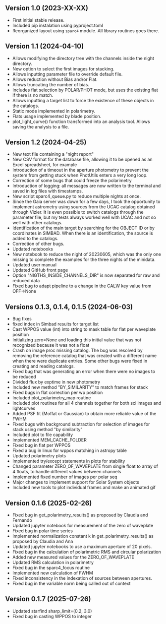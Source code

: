 Version 1.0 (2023-XX-XX)
------------------------

- First initial stable release.
- Included pip instalation using pyproject.toml
- Reorganized layout using `sparc4` module. All library routines goes there.

Version 1.1 (2024-04-10)
------------------------

- Allows modifying the directory tree with the channels inside the night directory.
- New option to select the first images for stacking.
- Allows inputting parameter file to override default file.
- Allows reduction without Bias and/or Flat.
- Allows truncating the number of bias.
- Includes flat selection by POLAR/PHOT mode, but uses the existing flat if there is no match.
- Allows inputting a target list to force the existence of these objects in the catalogs.
- Static mode implemented in polarimetry.
- Flats usage implemented by blade position.
- plot_light_curve() function transformed into an analysis tool. Allows saving the analysis to a file.

Version 1.2 (2024-04-25)
------------------------

- New text file containing a "night report"
- New CSV format for the database file, allowing it to be opened as an Excel spreadsheet, for example
- Introduction of a timeout in the aperture photometry to prevent the system from getting stuck when PhotUtils enters a very long loop.
- Correction of some bugs that could freeze the polarimetry
- Introduction of logging: all messages are now written to the terminal and saved in log files with timestamps.
- New script sparc4_queue.py to reduce multiple nights at once.
- Since the Gaia server was down for a few days, I took the opportunity to implement astrometry using sources from the UCAC catalog obtained through Vizier. It is even possible to switch catalogs through the parameter file, but my tests always worked well with UCAC and not so well with other catalogs.
- Identification of the main target by searching for the OBJECT ID or by coordinates in SIMBAD. When there is an identification, the source is added to the catalogs.
- Correction of other bugs.
- Updated notebooks
- New notebook to reduce the night of 20230605, which was the only one missing to complete the examples for the three nights of the minidata.
- Updated user manual
- Updated GitHub front page
- Option "NIGTHS_INSIDE_CHANNELS_DIR" is now separated for raw and reduced data
- Fixed bug to adapt pipeline to a change in the CALW key value from OFF->None


Versions 0.1.3, 0.1.4, 0.1.5 (2024-06-03)
------------------------
- Bug fixes
- fixed index in Simbad results for target list
- Cast WPPOS value (int) into string to mask table for flat per waveplate position
- Initializing zero=None and loading this initial value that was not recognized because it was not a float
- Crash on image proc missing catalog. The bug was resolved by removing the reference catalog that was created with a different name when there were duplicate entries. Some other bugs were fixed in creating and reading catalogs.
- Fixed bug that was generating an error when there were no images to be reduced
- Divided flux by exptime in new photometry
- Included new method "BY_SIMILARITY" to match frames for stack 
- Fixed bugs in flat correction per wp position
- Included plot_polarimetry_map routine 
- Included plot routines for all 4 channels together for both sci images and lightcurves
- Added PSF fit (Moffat or Gaussian) to obtain more reliable value of the FWHM
- Fixed bugs with background subtraction for selection of images for stack using method "by similarity" 
- Included plot to file capability
- Implemented MEM_CACHE_FOLDER
- Fixed bug in flat per WPPOS
- Fixed a bug in linux for wppos matching in astropy table
- Updated polarimetry plots
- Implemented try/except statements in plots for stability
- Changed parameter ZERO_OF_WAVEPLATE from single float to array of 4 floats, to handle different values between channels
- Implemented fixed number of images per polar seq
- Major changes to implement support for Solar System objects
- Included new tools to plot individual frames and make an animated gif

Version 0.1.6 (2025-02-26)
------------------------
- Fixed bug in get_polarimetry_results() as proposed by Claudia and Fernando
- Updated jupyter notebook for measurement of the zero of waveplate
- Fixed bug in polar time series
- Implemented normalization constant k in get_polarimetry_results() as proposed by Claudia and Ana
- Updated jupyter notebooks to use a maximum aperture of 20 pixels. 
- Fixed bug in the calculation of polarimetric RMS and circular polarization
- Added new measured values for the ZERO_OF_WAVEPLATE
- Updated RMS calculation in polarimetry
- Fixed bug in the sparc4_focus routine
- Implemented new calculation of FWHM
- Fixed inconsistency in the indexation of sources between apertures. 
- Fixed bug in the variable norm being called out of context 

Version 0.1.7 (2025-07-26)
------------------------
- Updated starfind sharp_limit=(0.2, 3.0)
- Fixed bug in casting WPPOS to integer
